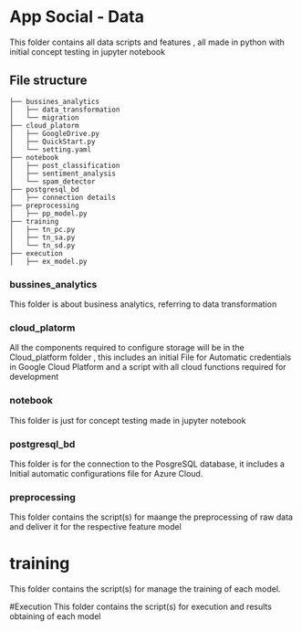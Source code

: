 # App Social - Data
This folder contains all data scripts and features , all made in python with initial concept testing in jupyter notebook

## File structure

  ```
├── bussines_analytics
│   ├── data_transformation
│   └── migration
├── cloud_platorm
│   ├── GoogleDrive.py
│   ├── QuickStart.py
│   └── setting.yaml
├── notebook
│   ├── post_classification
│   ├── sentiment_analysis
│   └── spam_detector
├── postgresql_bd
│   ├── connection details
├── preprocessing
│   ├── pp_model.py
├── training
│   ├── tn_pc.py
│   ├── tn_sa.py
│   └── tn_sd.py
├── execution
│   ├── ex_model.py
 ```
### bussines_analytics
This folder is about business analytics, referring to data transformation

### cloud_platorm
All the components required to configure storage will be in the Cloud_platform folder , this includes an 
initial File for Automatic credentials in Google Cloud Platform and a script with all cloud functions required
for development

### notebook
This folder is  just for concept testing made in jupyter notebook

### postgresql_bd
This folder is for the connection to the PosgreSQL database, it includes a
Initial automatic configurations file for Azure Cloud.

### preprocessing
This folder contains the script(s) for maange the preprocessing of raw data and deliver it for the respective feature model

# training
This folder contains the script(s) for manage the training of each model.

#Execution
This folder contains the script(s) for execution and results obtaining of each model